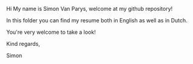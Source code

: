 Hi My name is Simon Van Parys, welcome at my github repository!

In this folder you can find my resume both in English as well as in Dutch.

You're very welcome to take a look!

Kind regards,

Simon

<!---
simonVP99/simonVP99 is a ✨ special ✨ repository because its `README.md` (this file) appears on your GitHub profile.
You can click the Preview link to take a look at your changes.
--->

